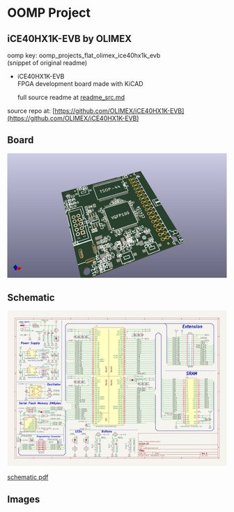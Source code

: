 # OOMP Project  
## iCE40HX1K-EVB  by OLIMEX  
  
oomp key: oomp_projects_flat_olimex_ice40hx1k_evb  
(snippet of original readme)  
  
- iCE40HX1K-EVB  
FPGA development board made with KiCAD  
  
  full source readme at [readme_src.md](readme_src.md)  
  
source repo at: [https://github.com/OLIMEX/iCE40HX1K-EVB](https://github.com/OLIMEX/iCE40HX1K-EVB)  
## Board  
  
[![working_3d.png](working_3d_600.png)](working_3d.png)  
## Schematic  
  
[![working_schematic.png](working_schematic_600.png)](working_schematic.png)  
  
[schematic pdf](working_schematic.pdf)  
## Images  
